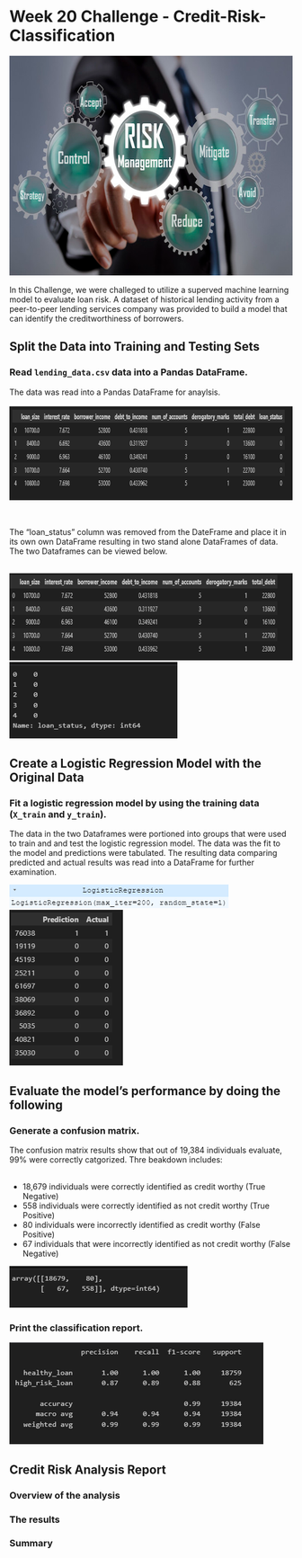 # Week 20 Challenge - Credit-Risk-Classification

<img src="ReadMe Pics/Pic 12.png" width="648" height="391">

In this Challenge, we were challeged to utilize a superved machine learning model to evaluate loan risk. A dataset of historical lending activity from a peer-to-peer lending services company was provided to build a model that can identify the creditworthiness of borrowers.   


## Split the Data into Training and Testing Sets

### Read `lending_data.csv` data into a Pandas DataFrame.

 The data was read into a Pandas DataFrame for anaylsis.  
<br>
<img src="ReadMe Pics/Pic 1.png" width="858" height="167">

<br>


The “loan_status” column was removed from the DateFrame and place it in its own own DataFrame resulting in two stand alone DataFrames of data.  The two Dataframes can be viewed below. 

<br>
<img src="ReadMe Pics/Pic 3.png" width="785" height="155">
<img src="ReadMe Pics/Pic 2.png" width="299" height="136">


## Create a Logistic Regression Model with the Original Data

### Fit a logistic regression model by using the training data (`X_train` and `y_train`).

The data in the two Dataframes were portioned into groups that were used to train and and test the logistic regression model.  The data was the fit to the model and predictions were tabulated. The resulting data comparing predicted and actual results was read into a DataFrame for further examination.  

<img src="ReadMe Pics/Pic 16.png" width="390" height="42">

<br>

<img src="ReadMe Pics/Pic 4.png" width="202" height="277">
<br>



## Evaluate the model’s performance by doing the following

### Generate a confusion matrix.

The confusion matrix results show that out of 19,384 individuals evaluate, 99% were correctly catgorized.  Thre beakdown includes:  
<br>
* 18,679 individuals were correctly identified as credit worthy  (True Negative)
* 558 individuals were correctly identified as not credit worthy (True Positive)
* 80 individuals were incorrectly identified as credit worthy (False Positive)
* 67 individuals that were incorrectly identified as not credit worthy (False Negative)

<img src="ReadMe Pics/Pic 5.png" width="317" height="74">

### Print the classification report.

<img src="ReadMe Pics/Pic 6.png" width="452" height="181">
<br>

## Credit Risk Analysis Report
### Overview of the analysis
### The results
### Summary

